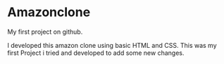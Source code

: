 # Amazonclone
My first project on github.

I developed this amazon clone using basic HTML and CSS.
This was my first Project i tried and developed to add some new changes.
